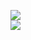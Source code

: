 [![](https://img.shields.io/badge/Made%20With-Github%20Spray-lightgrey.svg?style=for-the-badge&logo=github)](https://github.com/Annihil/github-spray#263)  
[![](https://i.imgur.com/2DrTn0Z.gif)](https://github.com/Annihil/github-spray)